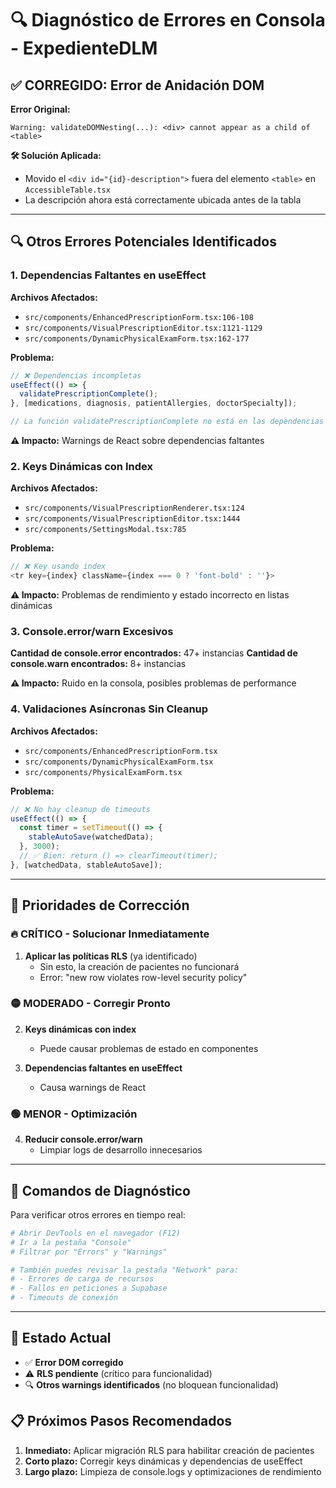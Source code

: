 # 🔍 Diagnóstico de Errores en Consola - ExpedienteDLM

## ✅ **CORREGIDO**: Error de Anidación DOM

**Error Original:**
```
Warning: validateDOMNesting(...): <div> cannot appear as a child of <table>
```

**🛠️ Solución Aplicada:**
- Movido el `<div id="{id}-description">` fuera del elemento `<table>` en `AccessibleTable.tsx`
- La descripción ahora está correctamente ubicada antes de la tabla

---

## 🔍 **Otros Errores Potenciales Identificados**

### 1. **Dependencias Faltantes en useEffect**

**Archivos Afectados:**
- `src/components/EnhancedPrescriptionForm.tsx:106-108`
- `src/components/VisualPrescriptionEditor.tsx:1121-1129`
- `src/components/DynamicPhysicalExamForm.tsx:162-177`

**Problema:**
```javascript
// ❌ Dependencias incompletas
useEffect(() => {
  validatePrescriptionComplete();
}, [medications, diagnosis, patientAllergies, doctorSpecialty]);

// La función validatePrescriptionComplete no está en las dependencias
```

**⚠️ Impacto:** Warnings de React sobre dependencias faltantes

### 2. **Keys Dinámicas con Index**

**Archivos Afectados:**
- `src/components/VisualPrescriptionRenderer.tsx:124`
- `src/components/VisualPrescriptionEditor.tsx:1444`
- `src/components/SettingsModal.tsx:785`

**Problema:**
```javascript
// ❌ Key usando index
<tr key={index} className={index === 0 ? 'font-bold' : ''}>
```

**⚠️ Impacto:** Problemas de rendimiento y estado incorrecto en listas dinámicas

### 3. **Console.error/warn Excesivos**

**Cantidad de console.error encontrados:** 47+ instancias
**Cantidad de console.warn encontrados:** 8+ instancias

**⚠️ Impacto:** Ruido en la consola, posibles problemas de performance

### 4. **Validaciones Asíncronas Sin Cleanup**

**Archivos Afectados:**
- `src/components/EnhancedPrescriptionForm.tsx`
- `src/components/DynamicPhysicalExamForm.tsx`
- `src/components/PhysicalExamForm.tsx`

**Problema:**
```javascript
// ❌ No hay cleanup de timeouts
useEffect(() => {
  const timer = setTimeout(() => {
    stableAutoSave(watchedData);
  }, 3000);
  // ✅ Bien: return () => clearTimeout(timer);
}, [watchedData, stableAutoSave]);
```

---

## 🎯 **Prioridades de Corrección**

### **🔥 CRÍTICO - Solucionar Inmediatamente**

1. **Aplicar las políticas RLS** (ya identificado)
   - Sin esto, la creación de pacientes no funcionará
   - Error: "new row violates row-level security policy"

### **🟡 MODERADO - Corregir Pronto**

2. **Keys dinámicas con index**
   - Puede causar problemas de estado en componentes
   
3. **Dependencias faltantes en useEffect**
   - Causa warnings de React

### **🟢 MENOR - Optimización**

4. **Reducir console.error/warn**
   - Limpiar logs de desarrollo innecesarios

---

## 🔧 **Comandos de Diagnóstico**

Para verificar otros errores en tiempo real:

```bash
# Abrir DevTools en el navegador (F12)
# Ir a la pestaña "Console"
# Filtrar por "Errors" y "Warnings"

# También puedes revisar la pestaña "Network" para:
# - Errores de carga de recursos
# - Fallos en peticiones a Supabase
# - Timeouts de conexión
```

---

## 🎉 **Estado Actual**

- ✅ **Error DOM corregido**
- ⚠️ **RLS pendiente** (crítico para funcionalidad)
- 🔍 **Otros warnings identificados** (no bloquean funcionalidad)

## 📋 **Próximos Pasos Recomendados**

1. **Inmediato:** Aplicar migración RLS para habilitar creación de pacientes
2. **Corto plazo:** Corregir keys dinámicas y dependencias de useEffect  
3. **Largo plazo:** Limpieza de console.logs y optimizaciones de rendimiento